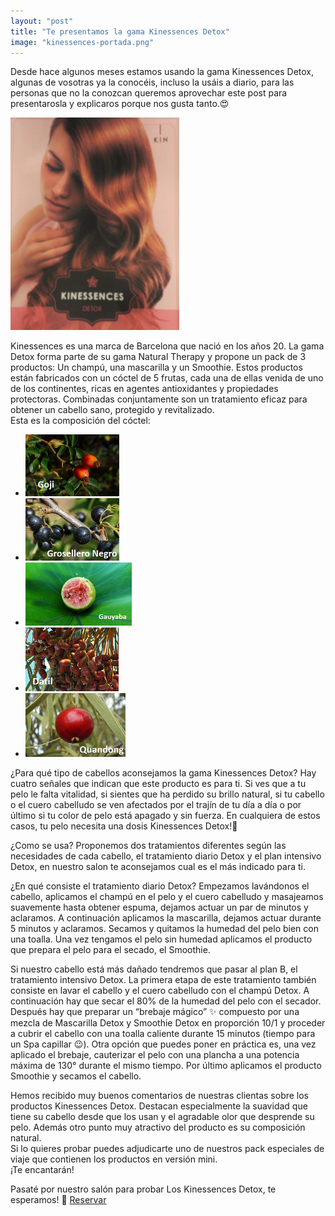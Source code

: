 ```yaml
---
layout: "post"
title: "Te presentamos la gama Kinessences Detox"
image: "kinessences-portada.png"
---
```


 <article class="container mod-row">
  <div class="container-item-text-left">
   <p>
   Desde hace algunos meses estamos usando la gama Kinessences Detox, algunas de vosotras ya la conocéis, incluso la usáis a diario, para las personas que no la conozcan queremos aprovechar este post para presentarosla y explicaros porque nos gusta tanto.&#128525;
   </p>
   </div>
   <div>
      <img src="img/kinessences.jpeg" width="270" height="auto" alt="productos Kinessences en Escandalo Zaragoza">
   </div>
   <p>
   Kinessences es una marca de Barcelona que nació en los años 20. La gama Detox forma parte de su gama Natural Therapy y propone un pack de 3 productos: Un champú, una mascarilla y un Smoothie.
   Estos productos están fabricados con un cóctel de 5 frutas, cada una de ellas venida de uno de los continentes, ricas en agentes antioxidantes y propiedades protectoras. Combinadas conjuntamente son un tratamiento eficaz para obtener un cabello sano, protegido y revitalizado.<br>
   Esta es la composición del cóctel:
  </p>
   <ul class="container mod-row">
     <li><img src="img/Goji.png" width="150" height="auto" alt="kinessences Detox en peluqueria Escandalo"></li>
     <li><img src="img/groselleronegro.png" width="150" height="auto" alt="kinessences Detox en peluqueria Escandalo"></li>
     <li><img src="img/Guayaba.png" width="170" height="auto" alt="kinessences Detox en peluqueria Escandalo"></li>
     <li><img src="img/Datil.png" width="149" height="auto" alt="kinessences Detox en peluqueria Escandalo"></li>
     <li><img src="img/quandong.png" width="160" height="auto" alt="kinessences Detox en peluqueria Escandalo"></li>
   </ul>
   <p>
   ¿Para qué tipo de cabellos aconsejamos la gama Kinessences Detox?
   Hay cuatro señales que indican que este producto es para ti.
   Si ves que a tu pelo le falta vitalidad, si sientes que ha perdido su brillo natural, si tu cabello  o el cuero cabelludo se ven afectados por el trajín de tu día a día o por último si tu color de pelo está apagado y sin fuerza.
   En cualquiera de estos casos, tu pelo necesita una dosis Kinessences Detox!💪
   </p>
   <p>
    ¿Como se usa?
    Proponemos dos tratamientos diferentes según las necesidades de cada cabello, el tratamiento diario Detox y el plan intensivo Detox, en nuestro salon te aconsejamos cual es el más indicado para ti.
    </p>
    <p>
    ¿En qué consiste el tratamiento diario Detox? Empezamos lavándonos el cabello, aplicamos el champú en el pelo y el cuero cabelludo y masajeamos suavemente hasta obtener espuma, dejamos actuar un par de minutos y aclaramos. A continuación aplicamos la mascarilla, dejamos actuar durante 5 minutos y aclaramos. Secamos y quitamos la humedad del pelo bien con una toalla. Una vez tengamos el pelo sin humedad aplicamos el producto que prepara el pelo para el secado, el Smoothie.
    </p>
    <p>
    Si nuestro cabello está más dañado tendremos que pasar al plan B, el tratamiento intensivo Detox. La primera etapa de este tratamiento también consiste en lavar el cabello y el cuero cabelludo con el champú Detox. A continuación hay que secar el 80% de la humedad del pelo con el secador. Después hay que preparar un “brebaje mágico” ✨ compuesto por una mezcla de Mascarilla Detox y Smoothie Detox en proporción 10/1 y proceder a cubrir el cabello con una toalla caliente durante 15 minutos (tiempo para un Spa capillar &#128521;).  Otra opción que puedes poner en práctica es, una vez aplicado el brebaje, cauterizar el pelo con una plancha a una potencia máxima de 130° durante el mismo tiempo.
    Por último aplicamos el producto Smoothie y secamos el cabello.
    </p>
    <p>
    Hemos recibido muy buenos comentarios de nuestras clientas sobre los productos Kinessences Detox. Destacan especialmente la suavidad que tiene su cabello desde que los usan y el agradable olor que desprende su pelo. Además otro punto muy atractivo del producto es su composición natural.<br>
    Si lo quieres probar puedes adjudicarte uno de nuestros pack especiales de viaje que contienen los productos en versión mini.<br> ¡Te encantarán!
    </p>
    <p>
    Pasaté por nuestro salón para probar Los Kinessences Detox, te esperamos! 🙋 <a class="button" href="{{ site.url }}/formulario">Reservar</a>
    </p>
 </article>
